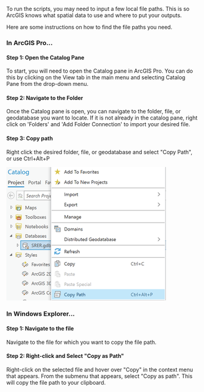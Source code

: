 To run the scripts, you may need to input a few local file paths. This is so ArcGIS knows what spatial data to use and where to put your outputs.

Here are some instructions on how to find the file paths you need.

### In ArcGIS Pro...
#### Step 1: Open the Catalog Pane
To start, you will need to open the Catalog pane in ArcGIS Pro. You can do this by clicking on the View tab in the main menu and selecting Catalog Pane from the drop-down menu.

#### Step 2: Navigate to the Folder
Once the Catalog pane is open, you can navigate to the folder, file, or geodatabase you want to locate.
If it is not already in the catalog pane, right click on 'Folders' and 'Add Folder Connection' to import your desired file.

#### Step 3: Copy path
Right click the desired folder, file, or geodatabase and select "Copy Path", or use Ctrl+Alt+P

<div>
<img alt="img.png" height="350" src="../Images/Copy-Path-From-Catalog.png"/>
</div>

### In Windows Explorer...
#### Step 1: Navigate to the file
Navigate to the file for which you want to copy the file path.

#### Step 2: Right-click and Select "Copy as Path"

Right-click on the selected file and hover over "Copy" in the context menu that appears. From the submenu that appears, select "Copy as path". This will copy the file path to your clipboard.